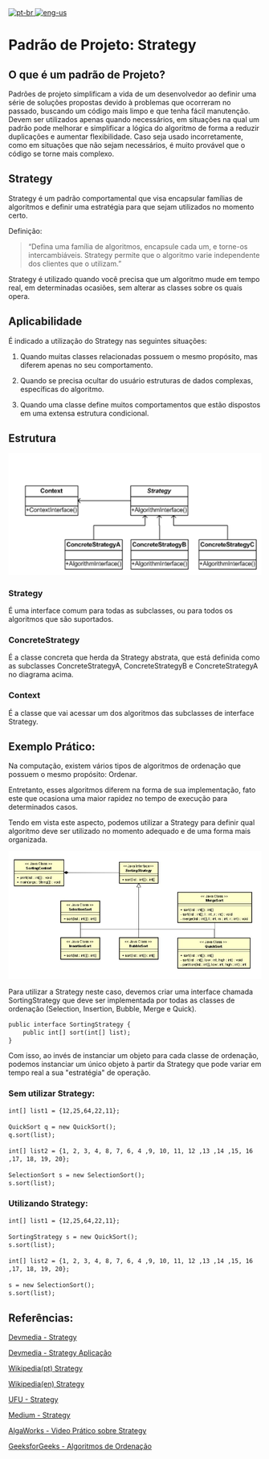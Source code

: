 <a href="README-PTBR.md">
<img src="https://user-images.githubusercontent.com/30200769/116628303-33085400-a925-11eb-85d7-9bbcf3b1a791.png" width="30" alt="pt-br">
<a/>
  
<a href="README.md">
<img src="https://user-images.githubusercontent.com/30200769/116637950-9b623000-a93b-11eb-9eed-06f587750c48.png" width="30" alt="eng-us">
<a/>

# Padrão de Projeto: Strategy

## O que é um padrão de Projeto?

Padrões de projeto simplificam a vida de um desenvolvedor ao definir uma série de soluções propostas devido à problemas que ocorreram no passado, buscando um código mais limpo e que tenha fácil manutenção.
Devem ser utilizados apenas quando necessários, em situações na qual um padrão pode melhorar e simplificar a lógica do algoritmo de forma a reduzir duplicações e aumentar flexibilidade. Caso seja usado incorretamente, como em situações que não sejam necessários, é muito provável que o código se torne mais complexo.

## Strategy

Strategy é um padrão comportamental que visa encapsular famílias de algoritmos e definir uma estratégia para que sejam utilizados no momento certo.

Definição:
>  “Defina uma família de algoritmos, encapsule cada um, e torne-os intercambiáveis. Strategy permite que o algoritmo varie independente dos clientes que o utilizam.”

Strategy é utilizado quando você precisa que um algoritmo mude em tempo real, em determinadas ocasiões, sem alterar as classes sobre os quais opera.

## Aplicabilidade

É indicado a utilização do Strategy nas seguintes situações:

1. Quando muitas classes relacionadas possuem o mesmo propósito, mas diferem apenas no seu comportamento.

2. Quando se precisa ocultar do usuário estruturas de dados complexas, específicas do algoritmo.

3. Quando uma classe define muitos comportamentos que estão dispostos em uma extensa estrutura condicional.

## Estrutura

![](/resources/Strategy.jpg)

### Strategy

É uma interface comum para todas as subclasses, ou para todos os algoritmos que são suportados. 

### ConcreteStrategy

É a classe concreta que herda da Strategy abstrata, que está definida como as subclasses ConcreteStrategyA, ConcreteStrategyB e ConcreteStrategyA no diagrama acima.

### Context

É a classe que vai acessar um dos algoritmos das subclasses de interface Strategy.

## Exemplo Prático:

Na computação, existem vários tipos de algoritmos de ordenação que possuem o mesmo propósito: Ordenar. 

Entretanto, esses algoritmos diferem na forma de sua implementação, fato este que ocasiona uma maior rapidez no tempo de execução para determinados casos.

Tendo em vista este aspecto, podemos utilizar a Strategy para definir qual algoritmo deve ser utilizado no momento adequado e de uma forma mais organizada.

![](/resources/Diagram.jpg)

Para utilizar a Strategy neste caso, devemos criar uma interface chamada SortingStrategy que deve ser implementada por todas as classes de ordenação (Selection, Insertion, Bubble, Merge e Quick).

```
public interface SortingStrategy {
	public int[] sort(int[] list);
}
```

Com isso, ao invés de instanciar um objeto para cada classe de ordenação, podemos instanciar um único objeto
à partir da Strategy que pode variar em tempo real a sua "estratégia" de operação.

### Sem utilizar Strategy:

```
int[] list1 = {12,25,64,22,11};
	
QuickSort q = new QuickSort();
q.sort(list);

int[] list2 = {1, 2, 3, 4, 8, 7, 6, 4 ,9, 10, 11, 12 ,13 ,14 ,15, 16 ,17, 18, 19, 20};
    
SelectionSort s = new SelectionSort();
s.sort(list);

```

### Utilizando Strategy:

```
int[] list1 = {12,25,64,22,11};
	
SortingStrategy s = new QuickSort();
s.sort(list);

int[] list2 = {1, 2, 3, 4, 8, 7, 6, 4 ,9, 10, 11, 12 ,13 ,14 ,15, 16 ,17, 18, 19, 20};
    
s = new SelectionSort();
s.sort(list);

```

## Referências:

[Devmedia - Strategy](https://www.devmedia.com.br/patterns-strategy/18868)

[Devmedia - Strategy Aplicação](https://www.devmedia.com.br/estudo-e-aplicacao-do-padrao-de-projeto-strategy/25856)


[Wikipedia(pt) Strategy](https://pt.wikipedia.org/wiki/Strategy)

[Wikipedia(en) Strategy](https://en.wikipedia.org/wiki/Strategy_pattern)

[UFU - Strategy](http://www.facom.ufu.br/~fabiano/disciplinas/poo2/Aula01-Padrao-Strategy.pdf)

[Medium - Strategy](https://medium.com/mulheres-de-produto/o-que-%C3%A9-strategy-pattern-e-quando-usar-2fc3bcb4873f)

[AlgaWorks - Video Prático sobre Strategy](https://www.youtube.com/watch?v=rC296hM-S4g)

[GeeksforGeeks - Algoritmos de Ordenação](https://www.geeksforgeeks.org/sorting-algorithms/)


